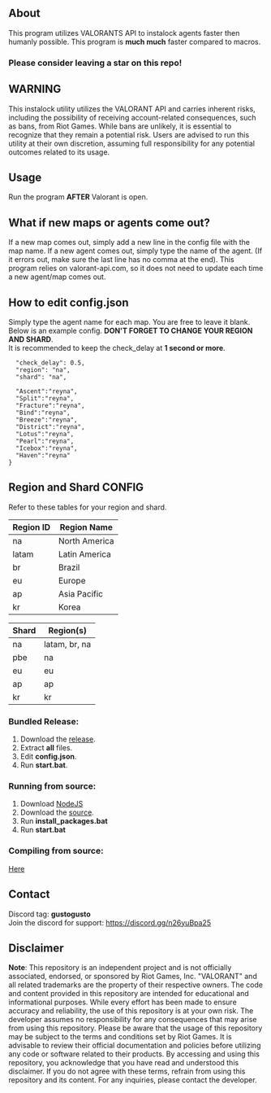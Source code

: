 ## About
This program utilizes VALORANTS API to instalock agents faster then humanly possible. This program is **much much** faster compared to macros.
 <br /> 
 ### Please consider leaving a star on this repo!

## WARNING

This instalock utility utilizes the VALORANT API and carries inherent risks, including the possibility of receiving account-related consequences, such as bans, from Riot Games. While bans are unlikely, it is essential to recognize that they remain a potential risk. Users are advised to run this utility at their own discretion, assuming full responsibility for any potential outcomes related to its usage.
## Usage
 Run the program **AFTER** Valorant is open.

 ## What if new maps or agents come out?
 If a new map comes out, simply add a new line in the config file with the map name. If a new agent comes out, simply type the name of the agent. (If it errors out, make sure the last line has no comma at the end). This program relies on valorant-api.com, so it does not need to update each time a new agent/map comes out.

## How to edit config.json
Simply type the agent name for each map. You are free to leave it blank. <br /> 
Below is an example config. **DON'T FORGET TO CHANGE YOUR REGION AND SHARD**. <br /> 
It is recommended to keep the check_delay at **1 second or more**.
```{
  "check_delay": 0.5,
  "region": "na",
  "shard": "na",

  "Ascent":"reyna",
  "Split":"reyna",
  "Fracture":"reyna",
  "Bind":"reyna",
  "Breeze":"reyna",
  "District":"reyna",
  "Lotus":"reyna",
  "Pearl":"reyna",
  "Icebox":"reyna",
  "Haven":"reyna"
}
```

## Region and Shard CONFIG
Refer to these tables for your region and shard.

| Region ID | Region Name      |
| --------- | ---------------- |
| na        | North America    |
| latam     | Latin America    |
| br        | Brazil           |
| eu        | Europe           |
| ap        | Asia Pacific     |
| kr        | Korea            |

| Shard | Region(s)      |
| ----- | -------------- |
| na    | latam, br, na  |
| pbe   | na             |
| eu    | eu             |
| ap    | ap             |
| kr    | kr             |




### Bundled Release:

1) Download the [release](https://github.com/copreus/valorant-agent-snatcher/releases/download/release/valorant-agent-snatcher.zip).
2) Extract **all** files.
3) Edit **config.json**.
4) Run **start.bat**.

### Running from source:

1) Download [NodeJS](https://nodejs.org/en)
2) Download the [source](https://github.com/copreus/valorant-agent-snatcher/archive/refs/heads/main.zip).
3) Run **install_packages.bat**
4) Run **start.bat**


### Compiling from source:

[Here](https://letmegooglethat.com/?q=how+to+compile+nodejs)
 
## Contact 
 Discord tag: **gustogusto** <br /> 
 Join the discord for support:
 https://discord.gg/n26yuBpa25
 

 
## Disclaimer

**Note**: This repository is an independent project and is not officially associated, endorsed, or sponsored by Riot Games, Inc. "VALORANT" and all related trademarks are the property of their respective owners. The code and content provided in this repository are intended for educational and informational purposes. While every effort has been made to ensure accuracy and reliability, the use of this repository is at your own risk. The developer assumes no responsibility for any consequences that may arise from using this repository. Please be aware that the usage of this repository may be subject to the terms and conditions set by Riot Games. It is advisable to review their official documentation and policies before utilizing any code or software related to their products. By accessing and using this repository, you acknowledge that you have read and understood this disclaimer. If you do not agree with these terms, refrain from using this repository and its content. For any inquiries, please contact the developer.
